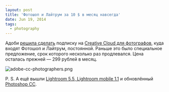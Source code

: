 ```yaml
---
layout: post
title: 'Фотошоп и Лайтрум за 10 $ в месяц навсегда'
date: Jun 19, 2014
tags:
  - photography
---
```


Адоби [решила сделать](http://www.photographybay.com/2014/06/18/adobes-creative-cloud-photography-plan-becomes-permanent-fixture) подписку на [Creative Cloud для фотографов](https://creative.adobe.com/plans/photography), куда входят Фотошоп и Лайтрум, постоянной. Раньше это было специальное предложение, срок которого несколько раз продлевался. Цена осталась прежней — 299 рублей в месяц.

![adobe-cc-photographers.png](upload://adobe-cc-photographers.png)

P. S. А ещё вышли [Lightroom 5.5, Lightroom mobile 1.1](http://www.lightroomqueen.com/whats-new-in-lightroom-5-4-lr-mobile-1-1/) и обновлённый [Photoshop CC](http://www.adobe.com/ru/products/photoshop/features.html).
